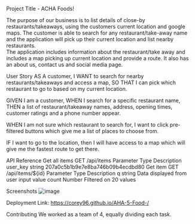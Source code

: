 Project Title - ACHA Foods!

The purpose of our business is to list details of close-by restaurants/takeaways,  using the customers current location and google maps.
The customer is able to search for any restaurant/take-away name and the application will pick up their current location and list nearby restaurants.  
The application includes information about the restaurant/take away and includes a map picking up current location and provide a route. 
It also has an about us, contact us and social media page. 


User Story
AS A customer, I WANT to search for nearby restaurants/takeaways and access a map, SO THAT I can pick which restaurant to go to based on my current location.

GIVEN I am a customer, WHEN I search for a specific restaurant name, THEN a list of restaurant/takeaway names, address, opening times, customer ratings and a phone number appear.

WHEN I am not sure which restaurant to search for, I want to click pre-filtered buttons which give me a list of places to choose from.

IF I want to go to the location, then I will have access to a map which will give me the fastest route to get there.

API Reference
Get all items
  GET /api/items
Parameter	Type	Description
user_key	string	207a0c5b1b9e7e8ba746b09b4ecdbd80
Get item
  GET /api/items/${id}
Parameter	Type	Description
q	string	Data displayed from user input value
count	Number	Filtered on 20 values

Screenshots
![image](https://user-images.githubusercontent.com/93604239/153688138-44798444-89e9-41e6-923b-4a7d8031a000.png)

Deployment
Link: https://corey96.github.io/AHA-5-Food-/

Contributing
We worked as a team of 4, equally dividing each task.
